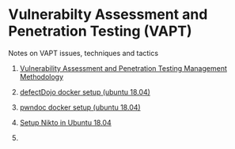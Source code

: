 # Vulnerabilty Assessment and Penetration Testing (VAPT)

Notes on VAPT issues, techniques and tactics

1. [Vulnerability Assessment and Penetration Testing Management Methodology](https://github.com/gh1mau/vapt/blob/main/VAPT%20methodology.md#vulnerability-assessment-and-penetration-testing-management-methodology)

2. [defectDojo docker setup (ubuntu 18.04)](https://github.com/gh1mau/vapt/blob/main/defectDojo.md#defectdojo-docker-setup-ubuntu-1804)

3. [pwndoc docker setup (ubuntu 18.04)](https://github.com/gh1mau/vapt/blob/main/pwndoc.md#pwndoc-docker-setup-ubuntu-1804)

4. [Setup Nikto in Ubuntu 18.04](https://github.com/gh1mau/vapt/blob/main/nikto.md#setup-nikto-in-ubuntu-1804)

5. 
